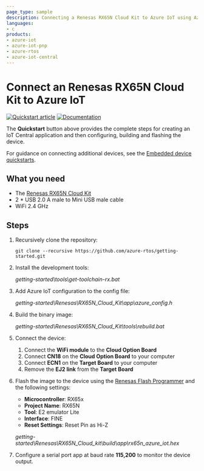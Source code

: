 ```yaml
---
page_type: sample
description: Connecting a Renesas RX65N Cloud Kit to Azure IoT using Azure RTOS
languages:
- c
products:
- azure-iot
- azure-iot-pnp
- azure-rtos
- azure-iot-central
---
```


# Connect an Renesas RX65N Cloud Kit to Azure IoT

[![Quickstart article](../../docs/media/docs-link-buttons/azure-quickstart.svg)](https://docs.microsoft.com/azure/iot-develop/quickstart-devkit-renesas-rx65n-cloud-kit)
[![Documentation](../../docs/media/docs-link-buttons/azure-documentation.svg)](https://docs.microsoft.com/azure/iot-develop/)

The **Quickstart** button above provides the complete steps for creating an IoT Central application and then configuring, building and flashing the device.

For guidance on connecting additional devices, see the [Embedded device quickstarts](https://docs.microsoft.com/azure/iot-develop/quickstart-devkit-renesas-rx65n-cloud-kit).

## What you need

* The [Renesas RX65N Cloud Kit](https://www.renesas.com/products/microcontrollers-microprocessors/rx-32-bit-performance-efficiency-mcus/rx65n-cloud-kit-renesas-rx65n-cloud-kit)
* 2 * USB 2.0 A male to Mini USB male cable
* WiFi 2.4 GHz

## Steps

1. Recursively clone the repository:
    ```shell
    git clone --recursive https://github.com/azure-rtos/getting-started.git
    ```

1. Install the development tools:

    *getting-started\tools\get-toolchain-rx.bat*

1. Add Azure IoT configuration to the config file:
    
    *getting-started\Renesas\RX65N_Cloud_Kit\app\azure_config.h*
    
1. Build the binary image:

    *getting-started\Renesas\RX65N_Cloud_Kit\tools\rebuild.bat*

1. Connect the device:
    1. Connect the **WiFi module** to the **Cloud Option Board**
    1. Connect **CN18** on the **Cloud Option Board** to your computer
    1. Connect **ECN1** on the **Target Board** to your computer
    1. Remove the **EJ2 link** from the **Target Board**

1. Flash the image to the device using the [Renesas Flash Programmer](https://www.renesas.com/software-tool/renesas-flash-programmer-programming-gui) and the following settings:
    * **Microcontroller**: RX65x
    * **Project Name**: RX65N
    * **Tool**: E2 emulator Lite
    * **Interface**: FINE
    * **Reset Settings**: Reset Pin as Hi-Z

    *getting-started\Renesas\RX65N_Cloud_kit\build\app\rx65n_azure_iot.hex*

1. Configure a serial port app at baud rate **115,200** to monitor the device output.
